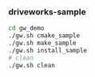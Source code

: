 ### driveworks-sample

```sh
cd gw_demo
./gw.sh cmake_sample
./gw.sh make_sample
./gw.sh install_sample
# clean
./gw.sh clean
```
